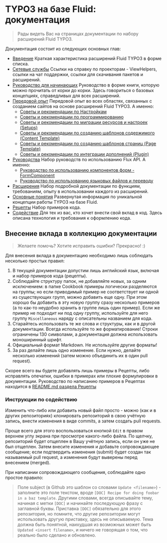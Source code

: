 TYPO3 на базе Fluid: документация
==================================

> Рады видеть Вас на страницах документации по набору расширений Fluid TYPO3.

Документация состоит из следующих основных глав:

* [Введение](Introduction.md)
  Краткая характеристика расширений Fluid TYPO3 в форме списка.
* [Сетевые службы](OnlineServices.md)
  Ссылки на справку по проекторам - ViewHelpers, ссылки на чат поддержки, ссылки для скачивания пакетов и расширений.
* [Руководство для начинающих](BeginnersGuide.md)
  Руководство в форме книги, которую можно прочитать от корки до корки. Здесь говориться о базовых концепциях, справедливых для всех расширений.
* [Передовой опыт](BestPractice/)
  Передовой опыт во всех областях, связанных с созданием сайтов на основе расширений Fluid TYPO3. А именно:
  * [Советы и рекомендации по Настройкам](BestPractice/Configuration.md)
  * [Советы и рекомендации по программированию](BestPractice/CodeBuilding.md)
  * [Советы и рекомендации по миграции ресурсов и настроек (Setups)](BestPractice/Migration.md)
  * [Советы и рекомендации по созданию шаблонов содержимого (Content Template)](BestPractice/Content.md)
  * [Советы и рекомендации по созданию шаблонов страниц (Page Template)](BestPractice/Pages.md)
  * [Советы и рекомендации по интеграции дополнений (Plugin)](BestPractice/Plugins.md)
* [Руководства](Guides/)
  Набор руководств по использованию Flux API. А именно:
  * [Руководство по использованию компонентов форм - FormComponent](Guides/FormComponent.md)
  * [Руководство по использованию языковых файлов и переводу](Guides/WorkingWithLocallang.md)
* [Расширения](Extensions.md)
  Набор подробной документации по функциям, требованиям, опыту в использовании каждого из расширений.
* [Основные понятия](Concepts/)
  Развернутая информация по уникальной концепции работы TYPO3 на базе Fluid.
* [Рецепты](Cookbook/)
  Набор примеров кода.
* [Содействие](Contributing/)
  Для тех из вас, кто хочет внести свой вклад в код. Здесь описана технология и требования к оформлению кода.

## Внесение вклада в коллекцию документации

> Желаете помочь? Хотите исправить ошибки? Прекрасно! :)

Для внесения вклада в документацию необходимо лишь соблюдать несколько простых правил:

1. В текущей документации допустим лишь английский язык, включая и набор примеров кода (рецепты).
2. Соблюдайте структуру папок, не добавляйте новых, за одним исключением: в папке Cookbook примеры логически разделяются на
группы; но если приводимый пример не соответствует ни одной из существующих групп, можно добавить еще одну. При этом хорошо бы
добавить в эту новую группу сразу несколько примеров (а то как-то неудобно хранить в группе лишь один пример). Если же пример не подходит ни под одну группу, используйте для него группу `Miscellaneous` наряду с описательны названием для кода.
3. Старайтесь использовать те же слова и структуры, как и в другой документации. Всегда используйте то же форматирование!
Строки ограничены 130 символами, а документация должна использовать моноширинный шрифт.
4. Официальный формат Markdown. Не используйте другие форматы!
5. За раз делайте лишь одно изменение. Если нужно, делайте несколько изменений (затем можно объединить их в один pull request).

Скорее всего вы будете добавлять лишь примеры в Рецепты, либо исправлять опечатки, ошибки в примерах или плохие формулировки в
документации. Руководство по написанию примеров в Рецептах находится в [README.md раздела Рецепты](Cookbook/)

### Инструкции по содействию

Изменить что-либо или добавить новый файл просто - можно (как и в других репозиториях) клонировать репозиторий в свою учётную
запись, внести изменения в виде commits, а затем создать pull requests.

Проще всего для этого воспользоваться кнопкой `Edit` в правом верхнем углу экрана при просмотре какого-либо файла. По щелчку,
репозиторий будет отщеплен в Вашу учётную запись, если он уже не был отщеплен. Затем внесите изменения и добавьте
сопровождающее сообщение; если подтвердить изменения (submit) будет создан так называемый pull request, а изменения будут выверены перед внесением (merged).

При написании сопровождающего сообщения, соблюдайте одно простое правило:

> Поле subject (в Github это шаблон со словами `Update <filename>`) - заполните это поле текстом, вроде
> `[DOC] Recipe for doing foobar in a baz template`. Другими словами, всегда описывайте тему, начиная с метки `[DOC]` и начинайте
> последующую фразу с заглавной буквы. Приставка `[DOC]` обязательно для этого репозитория, но помните, что другие репозитории
> могут использовать другую приставку, здесь не описываемую. Тема должна быть понятной, наихудшая из возможных может быть
> `Updated <insert filename>`, и ничего не говорящая о том, что реально было сделано и обновлено.
